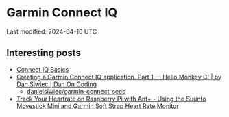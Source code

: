 # Garmin Connect IQ

Last modified: 2024-04-10 UTC

## Interesting posts

- [Connect IQ Basics](https://developer.garmin.com/connect-iq/connect-iq-basics/getting-started/)
- [Creating a Garmin Connect IQ application. Part 1 — Hello Monkey C! \| by Dan Siwiec \| Dan On Coding](https://danoncoding.com/creating-a-garmin-connect-iq-application-part-1-hello-monkey-c-813eff5076e6)
  - [danielsiwiec/garmin-connect-seed](https://github.com/danielsiwiec/garmin-connect-seed)
- [Track Your Heartrate on Raspberry Pi with Ant+ - Using the Suunto Movestick Mini and Garmin Soft Strap Heart Rate Monitor](https://bin.re/blog/track-your-heartrate-on-raspberry-pi-with-ant/)
